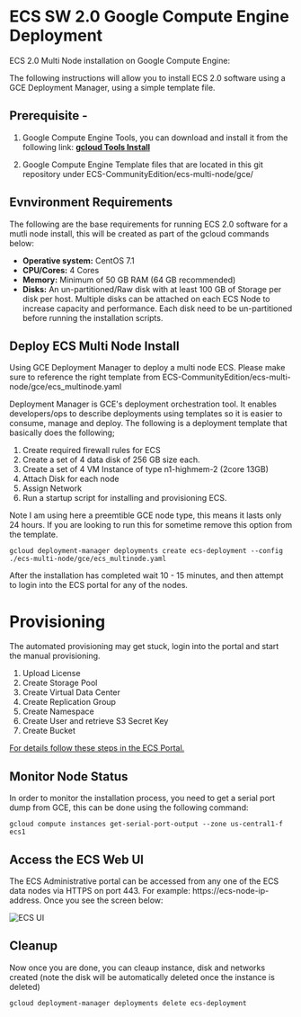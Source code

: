 # ECS SW 2.0 Google Compute Engine Deployment

ECS 2.0 Multi Node installation on Google Compute Engine: 

The following instructions will allow you to install ECS 2.0 software using a GCE Deployment Manager, using a simple template file.

## Prerequisite -
1. Google Compute Engine Tools, you can download and install it from the following link: **[gcloud Tools Install](https://cloud.google.com/sdk/gcloud/ "gcloud Tool Guide")**

2. Google Compute Engine Template files that are located in this git repository under ECS-CommunityEdition/ecs-multi-node/gce/


## Evnvironment Requirements 
The following are the base requirements for running ECS 2.0 software for a mutli node install, this will be created as part of the gcloud commands below:


- **Operative system:** CentOS 7.1
- **CPU/Cores:** 4 Cores
- **Memory:** Minimum of 50 GB RAM (64 GB recommended)
- **Disks:** An un-partitioned/Raw disk with at least 100 GB of Storage per disk per host. Multiple disks can be attached on each ECS Node to increase capacity and performance. Each disk need to be un-partitioned before running the installation scripts.


## Deploy ECS Multi Node Install

Using GCE Deployment Manager to deploy a multi node ECS. Please make sure to reference the right template from ECS-CommunityEdition/ecs-multi-node/gce/ecs_multinode.yaml

Deployment Manager is GCE's deployment orchestration tool. It enables developers/ops to describe deployments using templates so it is easier to consume, manage and deploy. The following is a deployment template that basically does the following;

1. Create required firewall rules for ECS
2. Create a set of 4 data disk of 256 GB size each.
2. Create a set of 4 VM Instance of type n1-highmem-2 (2core 13GB)
3. Attach Disk for each node
4. Assign Network
5. Run a startup script for installing and provisioning ECS.

Note I am using here a preemtible GCE node type, this means it lasts only 24 hours. If you are looking to run this for sometime remove this option from the template.

```
gcloud deployment-manager deployments create ecs-deployment --config ./ecs-multi-node/gce/ecs_multinode.yaml
```

After the installation has completed wait 10 - 15 minutes, and then attempt to login into the ECS portal for any of the nodes.


# Provisioning
The automated provisioning may get stuck, login into the portal and start the manual provisioning. 

1. Upload License
2. Create Storage Pool
3. Create Virtual Data Center
4. Create Replication Group
5. Create Namespace
6. Create User and retrieve S3 Secret Key
7. Create Bucket

[For details follow these steps in the ECS Portal.](https://github.com/EMCECS/ECS-CommunityEdition/blob/master/Documentation/ECS-UI-Web-Interface.md "ECS Manual Provisioning using ECS Web UI")


## Monitor Node Status
In order to monitor the installation process, you need to get a serial port dump from GCE, this can be done using the following command:

    gcloud compute instances get-serial-port-output --zone us-central1-f ecs1

## Access the ECS Web UI

 The ECS Administrative portal can be accessed from any one of the ECS data nodes via HTTPS on port 443. For example: https://ecs-node-ip-address. Once you see the screen below:

![ECS UI](https://github.com/EMCECS/ECS-CommunityEdition/blob/master/Documentation/media/ecs-waiting-for-webserver.PNG)


## Cleanup
Now once you are done, you can cleaup instance, disk and networks created (note the disk will be automatically deleted once the instance is deleted)

    gcloud deployment-manager deployments delete ecs-deployment




